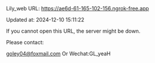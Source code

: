 Lily_web URL: https://ae6d-61-165-102-156.ngrok-free.app

Updated at: 2024-12-10 15:11:22

If you cannot open this URL, the server might be down.

Please contact: 

goley04@foxmail.com Or Wechat:GL_yeaH